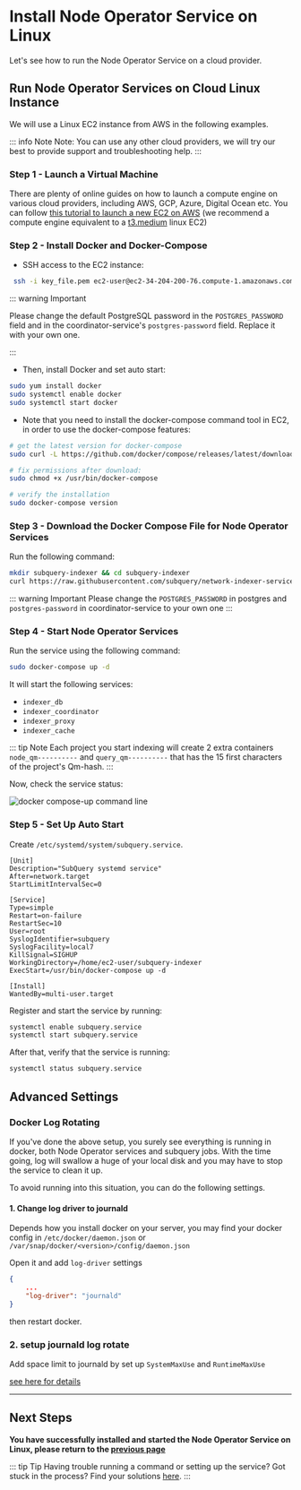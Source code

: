 # Install Node Operator Service on Linux

Let's see how to run the Node Operator Service on a cloud provider.

## Run Node Operator Services on Cloud Linux Instance

We will use a Linux EC2 instance from AWS in the following examples.

::: info Note
Note: You can use any other cloud providers, we will try our best to provide support and troubleshooting help.
:::

### Step 1 - Launch a Virtual Machine

There are plenty of online guides on how to launch a compute engine on various cloud providers, including AWS, GCP, Azure, Digital Ocean etc. You can follow [this tutorial to launch a new EC2 on AWS](https://docs.aws.amazon.com/AWSEC2/latest/UserGuide/EC2_GetStarted.html) (we recommend a compute engine equivalent to a [t3.medium](https://aws.amazon.com/ec2/instance-types/) linux EC2)

### Step 2 - Install Docker and Docker-Compose

- SSH access to the EC2 instance:

```bash
 ssh -i key_file.pem ec2-user@ec2-34-204-200-76.compute-1.amazonaws.com
```

::: warning Important

Please change the default PostgreSQL password in the `POSTGRES_PASSWORD` field and in the coordinator-service's `postgres-password` field. Replace it with your own one.

:::

- Then, install Docker and set auto start:

```bash
sudo yum install docker
sudo systemctl enable docker
sudo systemctl start docker
```

- Note that you need to install the docker-compose command tool in EC2, in order to use the docker-compose features:

```bash
# get the latest version for docker-compose
sudo curl -L https://github.com/docker/compose/releases/latest/download/docker-compose-$(uname -s)-$(uname -m) -o /usr/bin/docker-compose

# fix permissions after download:
sudo chmod +x /usr/bin/docker-compose

# verify the installation
sudo docker-compose version
```

### Step 3 - Download the Docker Compose File for Node Operator Services

Run the following command:

```bash
mkdir subquery-indexer && cd subquery-indexer
curl https://raw.githubusercontent.com/subquery/network-indexer-services/main/deploy/docker-compose.yml -o docker-compose.yml
```

::: warning Important
Please change the `POSTGRES_PASSWORD` in postgres and `postgres-password` in coordinator-service to your own one
:::

### Step 4 - Start Node Operator Services

Run the service using the following command:

```bash
sudo docker-compose up -d
```

It will start the following services:

- `indexer_db`
- `indexer_coordinator`
- `indexer_proxy`
- `indexer_cache`

::: tip Note
Each project you start indexing will create 2 extra containers `node_qm----------` and `query_qm----------` that has the 15 first characters of the project's Qm-hash.
:::

Now, check the service status:

![docker compose-up command line](/assets/img/network/indexer_docker_services.png)

### Step 5 - Set Up Auto Start

Create `/etc/systemd/system/subquery.service`.

```
[Unit]
Description="SubQuery systemd service"
After=network.target
StartLimitIntervalSec=0

[Service]
Type=simple
Restart=on-failure
RestartSec=10
User=root
SyslogIdentifier=subquery
SyslogFacility=local7
KillSignal=SIGHUP
WorkingDirectory=/home/ec2-user/subquery-indexer
ExecStart=/usr/bin/docker-compose up -d

[Install]
WantedBy=multi-user.target
```

Register and start the service by running:

```bash
systemctl enable subquery.service
systemctl start subquery.service
```

After that, verify that the service is running:

```bash
systemctl status subquery.service
```

## Advanced Settings

### Docker Log Rotating

If you've done the above setup, you surely see everything is running in docker, both Node Operator services and subquery jobs.
With the time going, log will swallow a huge of your local disk and you may have to stop the service to clean it up.

To avoid running into this situation, you can do the following settings.

#### 1. Change log driver to journald

Depends how you install docker on your server, you may find your docker config in `/etc/docker/daemon.json` or `/var/snap/docker/<version>/config/daemon.json`

Open it and add `log-driver` settings

```json
{
    ...
    "log-driver": "journald"
}

```

then restart docker.

### 2. setup journald log rotate

Add space limit to journald by set up `SystemMaxUse` and `RuntimeMaxUse`

[see here for details](https://www.freedesktop.org/software/systemd/man/latest/journald.conf.html#SystemMaxUse=)

---

## Next Steps

**You have successfully installed and started the Node Operator Service on Linux, please return to the [previous page](./becoming-a-node-operator.md#1-deploy-an-environment)**

::: tip Tip
Having trouble running a command or setting up the service? Got stuck in the process? Find your solutions [here](./troubleshooting.md).
:::

